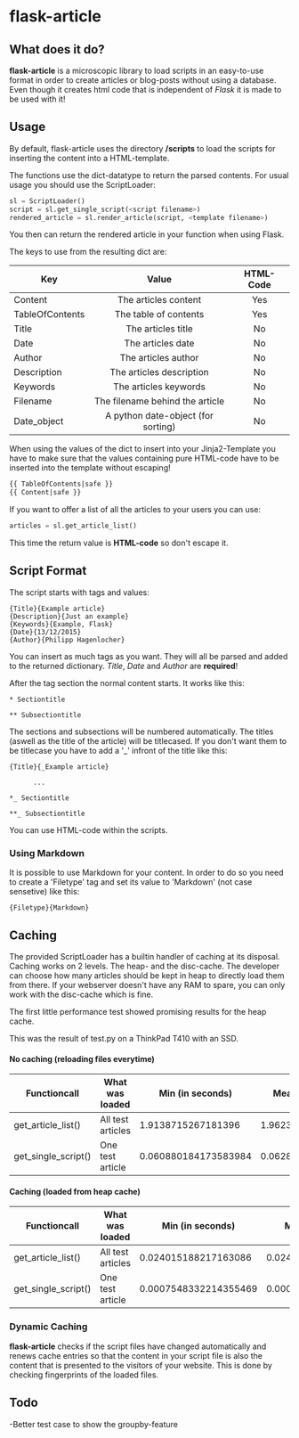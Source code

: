 # flask-article

## What does it do?

**flask-article** is a microscopic library to load scripts in an easy-to-use format in order to create articles or blog-posts without using a database. Even though it creates html code that is independent of *Flask* it is made to be used with it!

## Usage

By default, flask-article uses the directory **/scripts** to load the scripts for inserting the content into a HTML-template.

The functions use the dict-datatype to return the parsed contents.
For usual usage you should use the ScriptLoader:
```python
sl = ScriptLoader()
script = sl.get_single_script(<script filename>)
rendered_article = sl.render_article(script, <template filename>)
```
You then can return the rendered article in your function when using Flask.

The keys to use from the resulting dict are:

| Key            | Value                               | HTML-Code  |
| -------------- |:-----------------------------------:| :--------: |
| Content        | The articles content                | Yes        |
| TableOfContents| The table of contents               | Yes        |
| Title          | The articles title                  | No         | 
| Date           | The articles date                   | No         | 
| Author         | The articles author                 | No         | 
| Description    | The articles description            | No         | 
| Keywords       | The articles keywords               | No         | 
| Filename       | The filename behind the article     | No         | 
| Date_object    | A python date-object (for sorting)  | No         | 

When using the values of the dict to insert into your Jinja2-Template you have to make sure that the values containing pure HTML-code have to be inserted into the template without escaping!
```HTML
{{ TableOfContents|safe }}		
{{ Content|safe }}
```
If you want to offer a list of all the articles to your users you can use:
```python
articles = sl.get_article_list()
```
This time the return value is **HTML-code** so don't escape it.

## Script Format

The script starts with tags and values:
```
{Title}{Example article}
{Description}{Just an example}
{Keywords}{Example, Flask}
{Date}{13/12/2015}
{Author}{Philipp Hagenlocher}
```
You can insert as much tags as you want. They will all be parsed and added to the returned dictionary. *Title*, *Date* and *Author* are **required**!

After the tag section the normal content starts. It works like this:
```
* Sectiontitle

** Subsectiontitle
```
The sections and subsections will be numbered automatically. The titles (aswell as the title of the article) will be titlecased. If you don't want them to be titlecase you have to add a '_' infront of the title like this:
```
{Title}{_Example article}

      ...

*_ Sectiontitle

**_ Subsectiontitle
```

You can use HTML-code within the scripts.

### Using Markdown

It is possible to use Markdown for your content. In order to do so you need to create a 'Filetype' tag and set its value to 'Markdown' (not case sensetive) like this:
```
{Filetype}{Markdown}
```

## Caching

The provided ScriptLoader has a builtin handler of caching at its disposal. Caching works on 2 levels. The heap- and the disc-cache. The developer can choose how many articles should be kept in heap to directly load them from there. If your webserver doesn't have any RAM to spare, you can only work with the disc-cache which is fine. 

The first little performance test showed promising results for the heap cache.

This was the result of test.py on a ThinkPad T410 with an SSD.

#### No caching (reloading files everytime)
| Functioncall                    | What was loaded            | Min (in seconds)      | Mean (in seconds)     | Max (in seconds)	|
| ------------------------------- | -------------------------- | --------------------- | --------------------- | --------------------- |
| get_article_list()              | All test articles          | 1.9138715267181396 	| 1.9623020458221436 	| 2.0416059494018555 	|
| get_single_script(<scriptname>) | One test article           | 0.060880184173583984 	| 0.06287442207336426 	| 0.0752251148223877 	|

#### Caching (loaded from heap cache)
| Functioncall                    | What was loaded            | Min (in seconds)      | Mean (in seconds)     | Max (in seconds)	|
| ------------------------------- | -------------------------- | --------------------- | --------------------- | --------------------- |
| get_article_list()              | All test articles          | 0.024015188217163086  | 0.02435166358947754   | 0.03130984306335449 	|
| get_single_script(<scriptname>) | One test article           | 0.0007548332214355469 | 0.0009222960472106933 | 0.0020666122436523438 |

### Dynamic Caching

**flask-article** checks if the script files have changed automatically and renews cache entries so that the content in your script file is also the content that is presented to the visitors of your website. This is done by checking fingerprints of the loaded files.

## Todo

-Better test case to show the groupby-feature